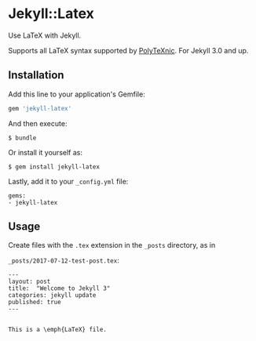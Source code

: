 # Jekyll::Latex

Use LaTeX with Jekyll.

Supports all LaTeX syntax supported by [PolyTeXnic](https://github.com/softcover/polytexnic). For Jekyll 3.0 and up.

## Installation

Add this line to your application's Gemfile:

```ruby
gem 'jekyll-latex'
```

And then execute:

    $ bundle

Or install it yourself as:

    $ gem install jekyll-latex

Lastly, add it to your `_config.yml` file:

    gems:
    - jekyll-latex

## Usage

Create files with the `.tex` extension in the `_posts` directory, as in

`_posts/2017-07-12-test-post.tex`:

```
---
layout: post
title:  "Welcome to Jekyll 3"
categories: jekyll update
published: true
---


This is a \emph{LaTeX} file.
```